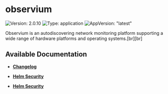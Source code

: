 # observium

![Version: 2.0.10](https://img.shields.io/badge/Version-2.0.10-informational?style=flat-square) ![Type: application](https://img.shields.io/badge/Type-application-informational?style=flat-square) ![AppVersion: "latest"](https://img.shields.io/badge/AppVersion-"latest"-informational?style=flat-square)

Observium is an autodiscovering network monitoring platform supporting a wide range of hardware platforms and operating systems.[br][br]

## Available Documentation

- [**Changelog**](CHANGELOG)

- [**Helm Security**](container-security)

- [**Helm Security**](helm-security)

